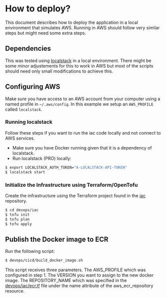 # How to deploy?

This document describes how to deploy the application in a local environment that simulates AWS. Running in AWS should follow very similar steps but might need some extra steps.

## Dependencies
This was tested using [localstack](https://www.localstack.cloud/) in a local environment.
There might be some minor adjustements for this to work in AWS but most of the scripts should need only small modifications to achieve this.

## Configuring AWS
Make sure you have access to an AWS account from your computer using a named profile in `~/.aws/config`. In this example we setup an `AWS_PROFILE` called `localstack`.

### Running localstack
Follow these steps if you want to run the iac code locally and not connect to AWS services.
- Make sure you have Docker running given that it is a dependency of localstack.
- Run localstack (PRO) locally:
```bash
$ export LOCALSTACK_AUTH_TOKEN="A-LOCALSTACK-API-TOKEN"
$ localstack start
```

### Initialize the Infrastructure using Terraform/OpenTofu
Create the infrastructure using the Terraform project found in the [iac](../iac) repository.
```bash
$ cd devops/iac
$ tofu init
$ tofu plan
$ tofu apply
```

## Publish the Docker image to ECR
Run the following script:
```bash
$ devops/cicd/build_docker_image.sh 
```
This script receives three parameters.
The AWS_PROFILE which was configured in step 1.
The VERSION you want to assign to the new docker image.
The REPOSITORY_NAME which was specified in the [devops/iac/ecr.tf](../devops/iac/ecr.tf) file under the name attribute of the aws_ecr_repository resource.
